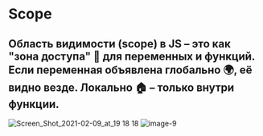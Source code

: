 # Scope
## Область видимости (scope) в JS – это как "зона доступа" 🚧 для переменных и функций. Если переменная объявлена глобально 🌍, её видно везде. Локально 🏠 – только внутри функции.

![Screen_Shot_2021-02-09_at_19 18 18](https://github.com/user-attachments/assets/b7127e4d-dea8-4455-8f61-44e70b122db2)
![image-9](https://github.com/user-attachments/assets/21e3520f-eed9-42b6-a71b-49b83e25c18f)
